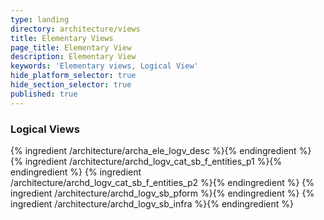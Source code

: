 ```yaml
---
type: landing
directory: architecture/views
title: Elementary Views
page_title: Elementary View
description: Elementary View
keywords: 'Elementary views, Logical View'
hide_platform_selector: true
hide_section_selector: true
published: true
---
```

### Logical Views

{% ingredient /architecture/archa_ele_logv_desc %}{% endingredient %}
{% ingredient /architecture/archd_logv_cat_sb_f_entities_p1 %}{% endingredient %}
{% ingredient /architecture/archd_logv_cat_sb_f_entities_p2 %}{% endingredient %}
{% ingredient /architecture/archd_logv_sb_pform %}{% endingredient %}
{% ingredient /architecture/archd_logv_sb_infra %}{% endingredient %}
